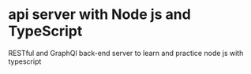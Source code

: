 #  api server with Node js and TypeScript

RESTful and GraphQl back-end server to learn and practice node js with typescript
